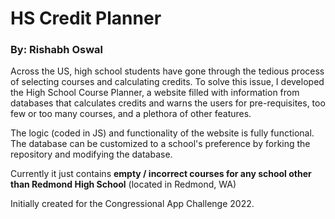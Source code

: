 # HS Credit Planner
### By: Rishabh Oswal

Across the US, high school students have gone through the tedious process of selecting courses and calculating credits. To solve this issue, I developed the High School Course Planner, a website filled with information from databases that calculates credits and warns the users for pre-requisites, too few or too many courses, and a plethora of other features.

The logic (coded in JS) and functionality of the website is fully functional. The database can be customized to a school's preference by forking the repository and modifying the database.

Currently it just contains **empty / incorrect courses for any school other than Redmond High School** (located in Redmond, WA)

Initially created for the Congressional App Challenge 2022.
